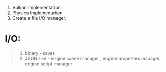 1. Vulkan Implementation
2. Physics Implementation
3. Create a file I/O manager.

# I/O:
> 1. binary - saves
> 2. JSON-like - engine scene manager , engine properties manager, engine script manager
